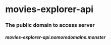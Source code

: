 # movies-explorer-api


### The public domain to access server
##### movies-explorer-api.nomoredomains.monster

